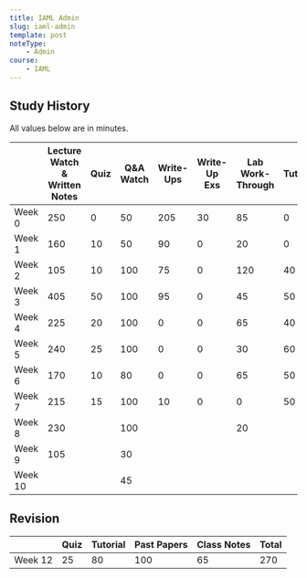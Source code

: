 ```yaml
---
title: IAML Admin
slug: iaml-admin
template: post
noteType:
    - Admin
course:
    - IAML
---
```


## Study History

All values below are in minutes.

|         | Lecture Watch & Written Notes | Quiz | Q&A Watch | Write-Ups | Write-Up Exs | Lab Work-Through | Tutorial | Piazza | CW1 | CW2 | Past Papers | Total |
| ------- | ----------------------------- | ---- | --------- | --------- | ------------ | ---------------- | -------- | ------ | --- | --- | ----------- | ----- |
| Week 0  | 250                           | 0    | 50        | 205       | 30           | 85               | 0        | 0      | 0   | 0   |             | 620   |
| Week 1  | 160                           | 10   | 50        | 90        | 0            | 20               | 0        | 5      | 0   | 0   |             | 330   |
| Week 2  | 105                           | 10   | 100       | 75        | 0            | 120              | 40       | 15     | 0   | 0   |             | 455   |
| Week 3  | 405                           | 50   | 100       | 95        | 0            | 45               | 50       | 15     | 0   | 0   |             | 615   |
| Week 4  | 225                           | 20   | 100       | 0         | 0            | 65               | 40       | 0      | 95  | 0   |             | 545   |
| Week 5  | 240                           | 25   | 100       | 0         | 0            | 30               | 60       | 15     | 0   | 0   |             | 445   |
| Week 6  | 170                           | 10   | 80        | 0         | 0            | 65               | 50       | 10     | 0   | 0   |             | 385   |
| Week 7  | 215                           | 15   | 100       | 10        | 0            | 0                | 50       | 5      | 0   | 325 |             | 715   |
| Week 8  | 230                           |      | 100       |           |              | 20               |          |        |     | 210 |             |       |
| Week 9  | 105                           |      | 30        |           |              |                  |          |        |     | 975 |             |       |
| Week 10 |                               |      | 45        |           |              |                  |          |        |     |     |             |       |


## Revision

|         | Quiz | Tutorial | Past Papers | Class Notes | Total |
| ------- | ---- | -------- | ----------- | ----------- | ----- |
| Week 12 | 25   | 80       | 100         | 65          | 270   |



